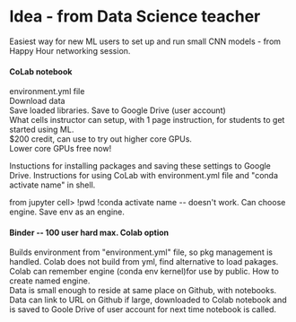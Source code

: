 # Idea - from Data Science teacher 
Easiest way for new ML users to set up and run small CNN models - from Happy Hour networking session.  

#### CoLab notebook  
environment.yml file  
Download data  
Save loaded libraries.
Save to Google Drive (user account)  
What cells instructor can setup, with 1 page instruction, for students to get started using ML.  
$200 credit, can use to try out higher core GPUs.  
Lower core GPUs free now!  

Instuctions for installing packages and saving these settings to Google Drive. 
Instructions for using CoLab with environment.yml file and "conda activate name" in shell.  

from jupyter cell> 
!pwd
!conda activate name -- doesn't work.  Can choose engine.  Save env as an engine.  

#### Binder -- 100 user hard max. Colab option  

Builds environment from "environment.yml" file, so pkg management is handled. Colab does not build from yml, find alternative to load pakages.  
Colab can remember engine (conda env kernel)for use by public.  How to create named engine.  
Data is small enough to reside at same place on Github, with notebooks.  
Data can link to URL on Github if large, downloaded to Colab notebook and is saved to Goole Drive of user account for next time notebook is called.  


